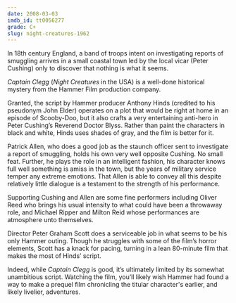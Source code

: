 ```yaml
---
date: 2008-03-03
imdb_id: tt0056277
grade: C+
slug: night-creatures-1962
---
```


In 18th century England, a band of troops intent on investigating reports of smuggling arrives in a small coastal town led by the local vicar (Peter Cushing) only to discover that nothing is what it seems.

_Captain Clegg_ (_Night Creatures_ in the USA) is a well-done historical mystery from the Hammer Film production company.

Granted, the script by Hammer producer Anthony Hinds (credited to his pseudonym John Elder) operates on a plot that would be right at home in an episode of Scooby-Doo, but it also crafts a very entertaining anti-hero in Peter Cushing’s Reverend Doctor Blyss. Rather than paint the characters in black and white, Hinds uses shades of gray, and the film is better for it.

Patrick Allen, who does a good job as the staunch officer sent to investigate a report of smuggling, holds his own very well opposite Cushing. No small feat. Further, he plays the role in an intelligent fashion, his character knows full well something is amiss in the town, but the years of military service temper any extreme emotions. That Allen is able to convey all this despite relatively little dialogue is a testament to the strength of his performance.

Supporting Cushing and Allen are some fine performers including Oliver Reed who brings his usual intensity to what could have been a throwaway role, and Michael Ripper and Milton Reid whose performances are atmosphere unto themselves.

Director Peter Graham Scott does a serviceable job in what seems to be his only Hammer outing. Though he struggles with some of the film’s horror elements, Scott has a knack for pacing, turning in a lean 80-minute film that makes the most of Hinds’ script.

Indeed, while _Captain Clegg_ is good, it’s ultimately limited by its somewhat unambitious script. Watching the film, you’ll likely wish Hammer had found a way to make a prequel film chronicling the titular character's earlier, and likely livelier, adventures.
